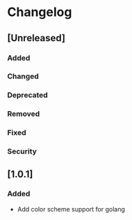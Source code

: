 # Changelog

## [Unreleased]
### Added

### Changed

### Deprecated

### Removed

### Fixed

### Security
## [1.0.1]
### Added
- Add color scheme support for golang
